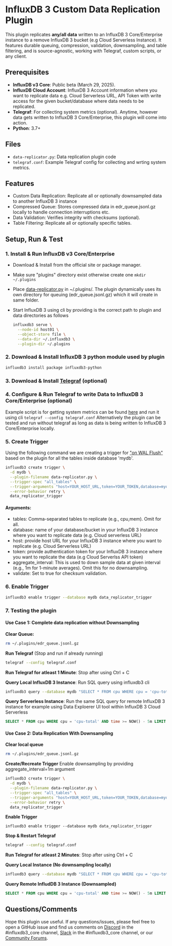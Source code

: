 # InfluxDB 3 Custom Data Replication Plugin

This plugin replicates **any/all data** written to an InfluxDB 3 Core/Enterprise instance to a remove InfluxDB 3 bucket (e.g Cloud Serverless Instance). It features durable queuing, compression, validation, downsampling, and table filtering, and is source-agnostic, working with Telegraf, custom scripts, or any client.

## Prerequisites
- **InfluxDB v3 Core**: Public beta (March 29, 2025).
- **InfluxDB Cloud Account**: InfluxDB 3 Account information where you want to replicate data e.g. Cloud Serverless URL, API Token with write access for the given bucket/database where data needs to be replicated.
- **Telegraf**: For collecting system metrics (optional). Anytime, however data gets written to InfluxDB 3 Core/Enterprise, this plugin will come into action.
- **Python**: 3.7+ 

## Files
- `data-replicator.py`: Data replication plugin code
- `telegraf.conf`: Example Telegraf config for collecting and wrting system metrics.

## Features

- Custom Data Replication: Replicate all or optionally downsampled data to another InfluxDB 3 instance
- Compressed Queue: Stores compressed data in edr_queue.jsonl.gz locally to handle connection interruptions etc.
- Data Validation: Verifies integrity with checksums (optional).
- Table Filtering: Replicate all or optionally specific tables.

## Setup, Run & Test

### 1. Install & Run InfluxDB v3 Core/Enterprise

- Download & Install from the official site or package manager.
- Make sure "plugins" directory exist otherwise create one ```mkdir ~/.plugins```
- Place [data-replicator.py](https://github.com/suyashcjoshi/influxdb3_plugins/blob/main/suyashcjoshi/data-replicator/data-replicator.py) in ~/.plugins/. The plugin dynamically uses its own directory for queuing (edr_queue.jsonl.gz) which it will create in same folder.


- Start InfluxDB 3 using cli by providing is the correct path to plugin and data directories as follows
  ```bash
  influxdb3 serve \
    --node-id host01 \
    --object-store file \
    --data-dir ~/.influxdb3 \
    --plugin-dir ~/.plugins


### 2. Download & Install InfluxDB 3 python module used by plugin 

```bash
influxdb3 install package influxdb3-python
```

### 3. Download & Install [Telegraf](https://docs.influxdata.com/telegraf/v1/install/) (optional)

### 4. Configure & Run Telegraf to write Data to InfluxDB 3 Core/Enterprise (optional)
Example script is for getting system metrics can be found [here](https://github.com/suyashcjoshi/influxdb3_plugins/blob/main/suyashcjoshi/data-replicator/telegraf.config) and run it using cli ```telegraf --config telegraf.conf```
Alternatively the plugin can be tested and run without telegraf as long as data is being written to InfluxDB 3 Core/Enterprise locally.

### 5. Create Trigger 

Using the following command we are creating a trigger for ["on WAL Flush"](https://docs.influxdata.com/influxdb3/core/#trigger) based on the plugin for all the tables inside database 'mydb'.

```bash
influxdb3 create trigger \
  -d mydb \
  --plugin-filename data-replicator.py \
  --trigger-spec "all_tables" \
  --trigger-arguments "host=YOUR_HOST_URL,token=YOUR_TOKEN,database=mydb,aggregate_interval=1m,validate=true" \
  --error-behavior retry \
  data_replicator_trigger
```

#### Arguments:

- tables: Comma-separated tables to replicate (e.g., cpu,mem). Omit for all.
- database: name of your database/bucket in your InfluxDB 3 instance where you want to replicate data (e.g. Cloud serverless URL)
- host: provide host URL for your InfluxDB 3 instance where you want to replicate (e.g. Cloud Serverless URL)
- token: provide authentication token for your InfluxDB 3 instance where you want to replicate the data (e.g Cloud Serverlss API token)
- aggregate_interval: This is used to down sample data at given interval (e.g., 1m for 1-minute averages). Omit this for no downsampling.
- validate: Set to true for checksum validation.

### 6. Enable Trigger
```bash
influxdb3 enable trigger --database mydb data_replicator_trigger
```

### 7. Testing the plugin

#### Use Case 1: Complete data replication without Downsampling

**Clear Queue:**
```bash
rm ~/.plugins/edr_queue.jsonl.gz
```
**Run Telegraf** (Stop and run if already running)

```bash
telegraf --config telegraf.conf
```
**Run Telegraf for atleast 1 Minute**: Stop after using Ctrl + C

**Query Local InfluxDB 3 Instance**: Run SQL query using influxdb3 cli

```bash
influxdb3 query --database mydb "SELECT * FROM cpu WHERE cpu = 'cpu-total' AND time >= NOW() - 5m LIMIT 2"
```

**Query Serverless Instance**: Run the same SQL query for remote InfluxDB 3 instance for example using Data Exploerer UI tool within InfluxDB 3 Cloud Serverless
```sql
SELECT * FROM cpu WHERE cpu = 'cpu-total' AND time >= NOW() - 5m LIMIT 2
```



#### Use Case 2: Data Replication With Downsampling

**Clear local queue**
```bash
rm ~/.plugins/edr_queue.jsonl.gz
```
**Create/Recreate Trigger** Enable downsampling by providing aggregate_interval=1m argument

```bash
influxdb3 create trigger \
  -d mydb \
  --plugin-filename data-replicator.py \
  --trigger-spec "all_tables" \
  --trigger-arguments "host=YOUR_HOST_URL,token=YOUR_TOKEN,database=mydb,tables=cpu,aggregate_interval=1m" \
  --error-behavior retry \
  data_replicator_trigger
```
**Enable Trigger**
```
influxdb3 enable trigger --database mydb data_replicator_trigger
```
**Stop & Restart Telegraf**
```bash
telegraf --config telegraf.conf
```
**Run Telegraf for atleast 2 Minutes**: Stop after using Ctrl + C

**Query Local Instance (No downsampling locally)**
```bash
influxdb3 query --database mydb "SELECT * FROM cpu WHERE cpu = 'cpu-total' AND time >= NOW() - 5m LIMIT 2"
```

**Query Remote InfludDB 3 Instance (Downsampled)**
```sql
SELECT * FROM cpu WHERE cpu = 'cpu-total' AND time >= NOW() - 5m LIMIT 2
```

## Questions/Comments

Hope this plugin use useful. If any questions/issues, please feel free to open a GitHub issue and find us  comments on [Discord](https://discord.com/invite/vZe2w2Ds8B) in the #influxdb3_core channel, [Slack](https://influxcommunity.slack.com/join/shared_invite/zt-2z3n3fs0i-jnF9Ag6NVBO26P98iY_h_g#/shared-invite/email) in the #influxdb3_core channel, or our [Community Forums](https://community.influxdata.com/).







